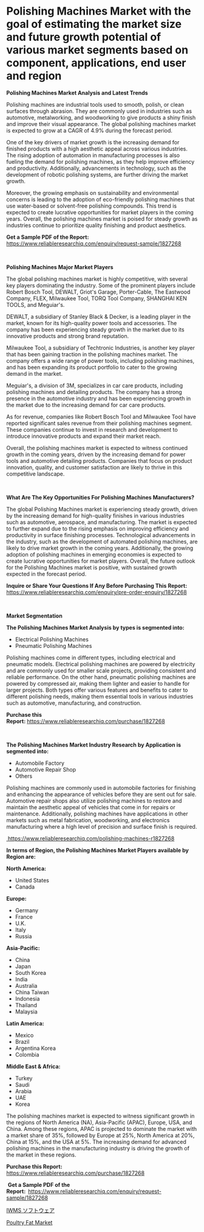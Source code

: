 <p><h1>Polishing Machines Market with the goal of estimating the market size and future growth potential of various market segments based on component, applications, end user and region</h1></p><p><strong>Polishing Machines Market Analysis and Latest Trends</strong></p>
<p><p>Polishing machines are industrial tools used to smooth, polish, or clean surfaces through abrasion. They are commonly used in industries such as automotive, metalworking, and woodworking to give products a shiny finish and improve their visual appearance. The global polishing machines market is expected to grow at a CAGR of 4.9% during the forecast period.</p><p>One of the key drivers of market growth is the increasing demand for finished products with a high aesthetic appeal across various industries. The rising adoption of automation in manufacturing processes is also fueling the demand for polishing machines, as they help improve efficiency and productivity. Additionally, advancements in technology, such as the development of robotic polishing systems, are further driving the market growth.</p><p>Moreover, the growing emphasis on sustainability and environmental concerns is leading to the adoption of eco-friendly polishing machines that use water-based or solvent-free polishing compounds. This trend is expected to create lucrative opportunities for market players in the coming years. Overall, the polishing machines market is poised for steady growth as industries continue to prioritize quality finishing and product aesthetics.</p></p>
<p><strong>Get a Sample PDF of the Report:&nbsp;</strong> <a href="https://www.reliableresearchiq.com/enquiry/request-sample/1827268">https://www.reliableresearchiq.com/enquiry/request-sample/1827268</a></p>
<p>&nbsp;</p>
<p><strong>Polishing Machines Major Market Players</strong></p>
<p><p>The global polishing machines market is highly competitive, with several key players dominating the industry. Some of the prominent players include Robert Bosch Tool, DEWALT, Griot's Garage, Porter-Cable, The Eastwood Company, FLEX, Milwaukee Tool, TORQ Tool Company, SHANGHAI KEN TOOLS, and Meguiar's.</p><p>DEWALT, a subsidiary of Stanley Black & Decker, is a leading player in the market, known for its high-quality power tools and accessories. The company has been experiencing steady growth in the market due to its innovative products and strong brand reputation.</p><p>Milwaukee Tool, a subsidiary of Techtronic Industries, is another key player that has been gaining traction in the polishing machines market. The company offers a wide range of power tools, including polishing machines, and has been expanding its product portfolio to cater to the growing demand in the market.</p><p>Meguiar's, a division of 3M, specializes in car care products, including polishing machines and detailing products. The company has a strong presence in the automotive industry and has been experiencing growth in the market due to the increasing demand for car care products.</p><p>As for revenue, companies like Robert Bosch Tool and Milwaukee Tool have reported significant sales revenue from their polishing machines segment. These companies continue to invest in research and development to introduce innovative products and expand their market reach.</p><p>Overall, the polishing machines market is expected to witness continued growth in the coming years, driven by the increasing demand for power tools and automotive detailing products. Companies that focus on product innovation, quality, and customer satisfaction are likely to thrive in this competitive landscape.</p></p>
<p>&nbsp;</p>
<p><strong>What Are The Key Opportunities For Polishing Machines Manufacturers?</strong></p>
<p><p>The global Polishing Machines market is experiencing steady growth, driven by the increasing demand for high-quality finishes in various industries such as automotive, aerospace, and manufacturing. The market is expected to further expand due to the rising emphasis on improving efficiency and productivity in surface finishing processes. Technological advancements in the industry, such as the development of automated polishing machines, are likely to drive market growth in the coming years. Additionally, the growing adoption of polishing machines in emerging economies is expected to create lucrative opportunities for market players. Overall, the future outlook for the Polishing Machines market is positive, with sustained growth expected in the forecast period.</p></p>
<p><strong>Inquire or Share Your Questions If Any Before Purchasing This Report:</strong> <a href="https://www.reliableresearchiq.com/enquiry/pre-order-enquiry/1827268">https://www.reliableresearchiq.com/enquiry/pre-order-enquiry/1827268</a></p>
<p>&nbsp;</p>
<p><strong>Market Segmentation</strong></p>
<p><strong>The Polishing Machines Market Analysis by types is segmented into:</strong></p>
<p><ul><li>Electrical Polishing Machines</li><li>Pneumatic Polishing Machines</li></ul></p>
<p><p>Polishing machines come in different types, including electrical and pneumatic models. Electrical polishing machines are powered by electricity and are commonly used for smaller scale projects, providing consistent and reliable performance. On the other hand, pneumatic polishing machines are powered by compressed air, making them lighter and easier to handle for larger projects. Both types offer various features and benefits to cater to different polishing needs, making them essential tools in various industries such as automotive, manufacturing, and construction.</p></p>
<p><strong>Purchase this Report:&nbsp;</strong><a href="https://www.reliableresearchiq.com/purchase/1827268">https://www.reliableresearchiq.com/purchase/1827268</a></p>
<p>&nbsp;</p>
<p><strong>The Polishing Machines Market Industry Research by Application is segmented into:</strong></p>
<p><ul><li>Automobile Factory</li><li>Automotive Repair Shop</li><li>Others</li></ul></p>
<p><p>Polishing machines are commonly used in automobile factories for finishing and enhancing the appearance of vehicles before they are sent out for sale. Automotive repair shops also utilize polishing machines to restore and maintain the aesthetic appeal of vehicles that come in for repairs or maintenance. Additionally, polishing machines have applications in other markets such as metal fabrication, woodworking, and electronics manufacturing where a high level of precision and surface finish is required.</p></p>
<p><a href="https://www.reliableresearchiq.com/polishing-machines-r1827268">&nbsp;https://www.reliableresearchiq.com/polishing-machines-r1827268</a></p>
<p><strong>In terms of Region, the Polishing Machines Market Players available by Region are:</strong></p>
<p>
    <p> <strong> North America: </strong>
        <ul>
            <li>United States</li>
            <li>Canada</li>
        </ul>
        </p> 
    <p> <strong> Europe: </strong>
        <ul>
            <li>Germany</li>
            <li>France</li>
            <li>U.K.</li>
            <li>Italy</li>
            <li>Russia</li>
        </ul>
        </p> 
    <p> <strong> Asia-Pacific: </strong>
        <ul>
            <li>China</li>
            <li>Japan</li>
            <li>South Korea</li>
            <li>India</li>
            <li>Australia</li>
            <li>China Taiwan</li>
            <li>Indonesia</li>
            <li>Thailand</li>
            <li>Malaysia</li>
        </ul>
        </p> 
    <p> <strong> Latin America: </strong>
        <ul>
            <li>Mexico</li>
            <li>Brazil</li>
            <li>Argentina Korea</li>
            <li>Colombia</li>
        </ul>
        </p> 
    <p> <strong> Middle East & Africa: </strong>
        <ul>
            <li>Turkey</li>
            <li>Saudi</li>
            <li>Arabia</li>
            <li>UAE</li>
            <li>Korea</li>
        </ul>
    </p>
    </p>
<p><p>The polishing machines market is expected to witness significant growth in the regions of North America (NA), Asia-Pacific (APAC), Europe, USA, and China. Among these regions, APAC is projected to dominate the market with a market share of 35%, followed by Europe at 25%, North America at 20%, China at 15%, and the USA at 5%. The increasing demand for advanced polishing machines in the manufacturing industry is driving the growth of the market in these regions.</p></p>
<p><strong>Purchase this Report: </strong><a href="https://www.reliableresearchiq.com/purchase/1827268">https://www.reliableresearchiq.com/purchase/1827268</a></p>
<p>&nbsp;<strong>Get a Sample PDF of the Report:&nbsp;&nbsp;</strong><a href="https://www.reliableresearchiq.com/enquiry/request-sample/1827268">https://www.reliableresearchiq.com/enquiry/request-sample/1827268</a></p>
<p><strong></strong></p>
<p><p><a href="https://github.com/mohamedbakry57/Market-Research-Report-List-5/blob/main/441194337486.md">IWMS ソフトウェア</a></p><p><a href="https://github.com/msbsaifansami/Market-Research-Report-List-1/blob/main/poultry-fat-market.md">Poultry Fat Market</a></p></p>